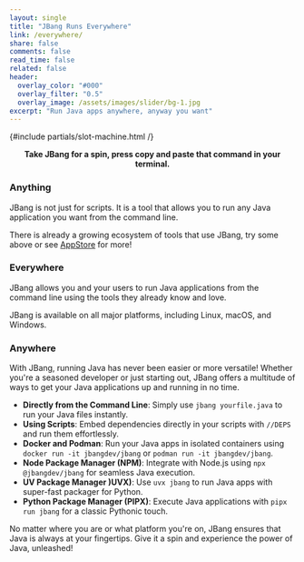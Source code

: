 ```yaml
---
layout: single
title: "JBang Runs Everywhere"
link: /everywhere/
share: false
comments: false
read_time: false
related: false
header:
  overlay_color: "#000"
  overlay_filter: "0.5"
  overlay_image: /assets/images/slider/bg-1.jpg
excerpt: "Run Java apps anywhere, anyway you want"
---
```


{#include partials/slot-machine.html /}

<center><b>Take JBang for a spin, press copy and paste that command in your terminal.</b></center>

### Anything

JBang is not just for scripts. It is a tool that allows you to run any Java application you want from the command line.

There is already a growing ecosystem of tools that use JBang, try some above or see [AppStore](http://jbang.dev/appstore/) for more!

### Everywhere

JBang allows you and your users to run Java applications from the command line
using the tools they already know and love.

JBang is available on all major platforms, including Linux, macOS, and Windows.

### Anywhere

With JBang, running Java has never been easier or more versatile! Whether you're a seasoned developer or just starting out, JBang offers a multitude of ways to get your Java applications up and running in no time.

- **Directly from the Command Line**: Simply use `jbang yourfile.java` to run your Java files instantly.
- **Using Scripts**: Embed dependencies directly in your scripts with `//DEPS` and run them effortlessly.
- **Docker and Podman**: Run your Java apps in isolated containers using `docker run -it jbangdev/jbang` or `podman run -it jbangdev/jbang`.
- **Node Package Manager (NPM)**: Integrate with Node.js using `npx @jbangdev/jbang` for seamless Java execution.
- **UV Package Manager )UVX)**: Use `uvx jbang` to run Java apps with super-fast packager for Python.
- **Python Package Manager (PIPX)**: Execute Java applications with `pipx run jbang` for a classic Pythonic touch.

No matter where you are or what platform you're on, JBang ensures that Java is always at your fingertips. Give it a spin and experience the power of Java, unleashed!
